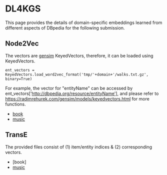 # DL4KGS
This page provides the details of domain-specific embeddings learned from different aspects of DBpedia for the following submission.

## Node2Vec
The vectors are [gensim](https://radimrehurek.com/gensim/) KeyedVectors, therefore, it can be loaded using KeyedVectors.
```
ent_vectors = KeyedVectors.load_word2vec_format('tmp/'+domain+'/walks.txt.gz', binary=True)
```
For example, the vector for "entityName" can be accessed by ent_vectors['http://dbpedia.org/resource/entityName'], and please refer to https://radimrehurek.com/gensim/models/keyedvectors.html for more functions.
- [book](https://drive.google.com/open?id=1E3FscznHFfFbqtk9ydaRbdAFG80R7SuB)
- [music](https://drive.google.com/open?id=17rvBNN1tpPG_JhlFGEN_jRH816fz6JMm)

## TransE
The provided files consist of (1) item/entity indices & (2) corresponding vectors.
- [book]
- [music](https://drive.google.com/open?id=1ZzFRyESVLslsCeGxq_gPaNdnOjALRx7Y)

